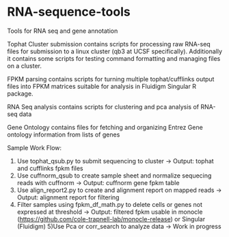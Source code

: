 RNA-sequence-tools
==================

Tools for RNA seq and gene annotation

Tophat Cluster submission contains scripts for processing raw RNA-seq files for submission to a linux cluster (qb3 at UCSF specifically).  Additionally it contains some scripts for testing command formatting and managing files on a cluster.

FPKM parsing contains scripts for turning multiple tophat/cufflinks output files into FPKM matrices suitable for analysis in Fluidigm Singular R package.

RNA Seq analysis contains scripts for clustering and pca analysis of RNA-seq data

Gene Ontology contains files for fetching and organizing Entrez Gene ontology information from lists of genes

Sample Work Flow:
1) Use tophat_qsub.py to submit sequencing to cluster -> Output: tophat and cufflinks fpkm files
2) Use cuffnorm_qsub to create sample sheet and normalize sequecing reads with cuffnorm -> Output: cuffnorm gene fpkm table
3) Use align_report2.py to create and alignment report on mapped reads -> Output: alignment report for filtering 
4) Filter samples using fpkm_df_math.py to delete cells or genes not expressed at threshold -> Output: filtered fpkm usable in monocle (https://github.com/cole-trapnell-lab/monocle-release) or Singular (Fluidigm)
5)Use Pca or corr_search to analyze data -> Work in progress
